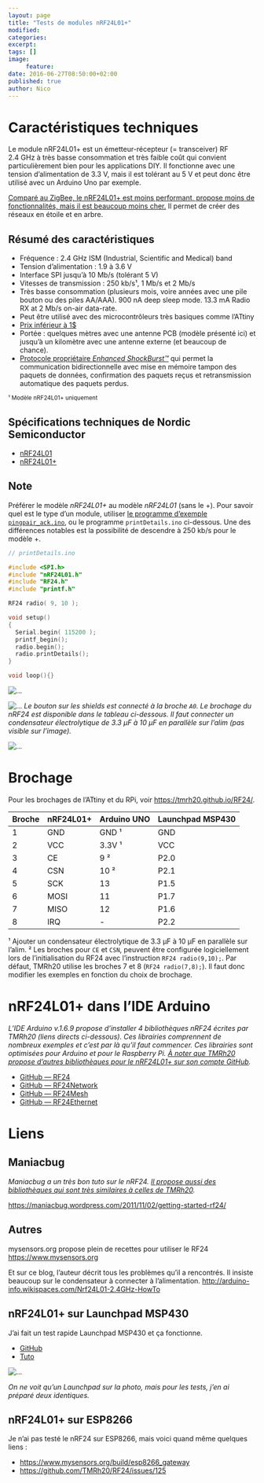 ```yaml
---
layout: page
title: "Tests de modules nRF24L01+"
modified:
categories:
excerpt:
tags: []
image:
     feature:
date: 2016-06-27T08:50:00+02:00
published: true
author: Nico
---
```


# Caractéristiques techniques

Le module nRF24L01+ est un émetteur-récepteur (= transceiver) RF 2.4 GHz à très basse consommation et très faible coût qui convient particulièrement bien pour les applications DIY. Il fonctionne avec une tension d’alimentation de 3.3 V, mais il est tolérant au 5 V et peut donc être utilisé avec un Arduino Uno par exemple.

[Comparé au ZigBee, le nRF24L01+ est moins performant, propose moins de fonctionnalités, mais il est beaucoup moins cher.](https://tmrh20.github.io/RF24Network/Zigbee.html) Il permet de créer des réseaux en étoile et en arbre.

## Résumé des caractéristiques

- Fréquence : 2.4 GHz ISM (Industrial, Scientific and Medical) band
- Tension d’alimentation : 1.9 à 3.6 V
- Interface SPI jusqu’à 10 Mb/s (tolérant 5 V)
- Vitesses de transmission : 250 kb/s¹, 1 Mb/s et 2 Mb/s
- Très basse consommation (plusieurs mois, voire années avec une pile bouton ou des piles AA/AAA). 900 nA deep sleep mode. 13.3 mA Radio RX at 2 Mb/s on-air data-rate.
- Peut être utilisé avec des microcontrôleurs très basiques comme l’ATtiny
- [Prix inférieur à 1$](http://fr.aliexpress.com/item/10PCS-NRF24L01-Wireless-Transceiver-Module-2-4GHz-For-AVR-ARM-Arduino-MCU/658370933.html)
- Portée : quelques mètres avec une antenne PCB (modèle présenté ici) et jusqu’à un kilomètre avec une antenne externe (et beaucoup de chance).
- [Protocole propriétaire *Enhanced ShockBurst™*](https://devzone.nordicsemi.com/documentation/nrf51/4.3.0/html/group__esb__users__guide.html) qui permet la communication bidirectionnelle avec mise en mémoire tampon des paquets de données, confirmation des paquets reçus et retransmission automatique des paquets perdus.

<small>¹ Modèle nRF24L01+ uniquement</small>

## Spécifications techniques de Nordic Semiconductor

- [nRF24L01](http://www.nordicsemi.com/eng/Products/2.4GHz-RF/nRF24L01)
- [nRF24L01+](http://www.nordicsemi.com/eng/Products/2.4GHz-RF/nRF24L01P)

## Note

Préférer le modèle *nRF24L01+* au modèle *nRF24L01* (sans le +). Pour savoir quel est le type d’un module, utiliser [le programme d’exemple `pingpair_ack.ino`](https://github.com/TMRh20/RF24/blob/master/examples/pingpair_ack/pingpair_ack.ino), ou le programme `printDetails.ino` ci-dessous. Une des différences notables est la possibilité de descendre à 250 kb/s pour le modèle +.

~~~ c++
// printDetails.ino

#include <SPI.h>
#include "nRF24L01.h"
#include "RF24.h"
#include "printf.h"

RF24 radio( 9, 10 );

void setup()
{
  Serial.begin( 115200 );
  printf_begin();
  radio.begin();
  radio.printDetails();
}

void loop(){}
~~~

![...](/files/2016-06-27-tests_nRF24L01+/images/2016-06-27-tests_nRF24L01+_002_lowres.jpg)

![...](/files/2016-06-27-tests_nRF24L01+/images/2016-06-27-tests_nRF24L01+_001_lowres.jpg)
*Le bouton sur les shields est connecté à la broche `A0`. Le brochage du nRF24 est disponible dans le tableau ci-dessous.*
*Il faut connecter un condensateur électrolytique de 3.3 µF à 10 µF en parallèle sur l’alim (pas visible sur l’image).*

![...](/files/2016-06-27-tests_nRF24L01+/images/nRF24L01+_pinout.jpg)

# Brochage

Pour les brochages de l’ATtiny et du RPi, voir <https://tmrh20.github.io/RF24/>.

| Broche | nRF24L01+ | Arduino UNO | Launchpad MSP430 |
| :--    | :--       | :--         | :--              |
| 1      | GND       | GND ¹       | GND              |
| 2      | VCC       | 3.3V ¹      | VCC              |
| 3      | CE        | 9 ²         | P2.0             |
| 4      | CSN       | 10 ²        | P2.1             |
| 5      | SCK       | 13          | P1.5             |
| 6      | MOSI      | 11          | P1.7             |
| 7      | MISO      | 12          | P1.6             |
| 8      | IRQ       | -           | P2.2             |

¹ Ajouter un condensateur électrolytique de 3.3 µF à 10 µF en parallèle sur l’alim.
² Les broches pour `CE` et `CSN`, peuvent être configurée logiciellement lors de l’initialisation du RF24 avec l’instruction `RF24 radio(9,10);`. Par défaut, TMRh20 utilise les broches 7 et 8 (`RF24 radio(7,8);`). Il faut donc modifier les exemples en fonction du choix de brochage.



# nRF24L01+ dans l’IDE Arduino

*L’IDE Arduino v.1.6.9 propose d’installer 4 bibliothèques nRF24 écrites par TMRh20 (liens directs ci-dessous). Ces librairies comprennent de nombreux exemples et c’est par là qu’il faut commencer. Ces librairies sont optimisées pour Arduino et pour le Raspberry Pi. [À noter que TMRh20 propose d’autres bibliothèques pour le nRF24L01+ sur son compte GitHub](https://github.com/TMRh20?tab=repositories).*

- [GitHub — RF24](https://github.com/TMRh20/RF24)
- [GitHub — RF24Network](https://github.com/TMRh20/RF24Network)
- [GitHub — RF24Mesh](https://github.com/TMRh20/RF24Mesh)
- [GitHub — RF24Ethernet](https://github.com/TMRh20/RF24Ethernet)

# Liens

## Maniacbug

*Maniacbug a un très bon tuto sur le nRF24. [Il propose aussi des bibliothèques qui sont très similaires à celles de TMRh20](https://github.com/maniacbug?tab=repositories).*

<https://maniacbug.wordpress.com/2011/11/02/getting-started-rf24/>

## Autres

mysensors.org propose plein de recettes pour utiliser le RF24
<https://www.mysensors.org>

Et sur ce blog, l’auteur décrit tous les problèmes qu’il a rencontrés. Il insiste beaucoup sur le condensateur à connecter à l’alimentation.
<http://arduino-info.wikispaces.com/Nrf24L01-2.4GHz-HowTo>

## nRF24L01+ sur Launchpad MSP430

J’ai fait un test rapide Launchpad MSP430 et ça fonctionne.

- [GitHub](https://github.com/spirilis/msprf24)
- [Tuto](https://battomicro.wordpress.com/2013/03/27/tutorial-le-nrf24l01-larduino-et-le-msp-430/)

![...](/files/2016-06-27-tests_nRF24L01+/images/2016-06-27-tests_nRF24L01+_003_lowres.jpg)

*On ne voit qu’un Launchpad sur la photo, mais pour les tests, j’en ai préparé deux identiques.*

## nRF24L01+ sur ESP8266

Je n’ai pas testé le nRF24 sur ESP8266, mais voici quand même quelques liens :

- <https://www.mysensors.org/build/esp8266_gateway>
- <https://github.com/TMRh20/RF24/issues/125>

